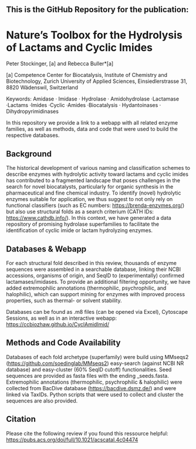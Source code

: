 ## This is the GitHub Repository for the publication: 

#  Nature’s Toolbox for the Hydrolysis of Lactams and Cyclic Imides

Peter Stockinger, [a] and Rebecca Buller*[a]

[a] Competence Center for Biocatalysis, Institute of Chemistry and Biotechnology, Zurich University of Applied Sciences, Einsiedlerstrasse 31, 8820 Wädenswil, Switzerland

Keywords: Amidase · Imidase · Hydrolase · Amidohydrolase ·Lactamase ·Lactams ·Imides ·Cyclic ·Amides ·Biocatalysis · Hydantoinases · Dihydropyrimidinases 

In this repository we provide a link to a webapp with all related enzyme families, as well as methods, data and code that were used to build the respective databases.


## Background

The historical development of various naming and classification schemes to describe enzymes with hydrolytic activity toward lactams and cyclic imides has contributed to a fragmented landscape that poses challenges in the search for novel biocatalysts, particularly for organic synthesis in the pharmaceutical and fine chemical industry. To identify (novel) hydrolytic enzymes suitable for application, we thus suggest to not only rely on functional classifiers (such as EC numbers: https://brenda-enzymes.org/) but also use structural folds as a search criterium (CATH IDs: https://www.cathdb.info/). In this context, we have generated a data repository of promising hydrolase superfamilies to facilitate the identification of cyclic imide or lactam hydrolyzing enzymes.

## Databases & Webapp

For each structural fold described in this review, thousands of enzyme sequences were assembled in a searchable database, linking their NCBI accessions, organisms of origin, and SeqID to (experimentally) confirmed lactamases/imidases. To provide an additional filtering opportunity, we have added extremophilic annotations (thermophilic, psychrophilic, and halophilic), which can support mining for enzymes with improved process properties, such as thermal- or solvent stability.

Databases can be found as .m8 files (can be opened via Excel), Cytoscape Sessions, as well as in an interactive webapp:
https://ccbiozhaw.github.io/CyclAmidImid/

## Methods and Code Availability
Databases of each fold archetype (superfamily)  were build using MMseqs2 (https://github.com/soedinglab/MMseqs2) easy-search (against NCBI NR database) and easy-cluster (60% SeqID cutoff) functionalities.
Seed sequences are provided as fasta files with the ending _seeds.fasta. Extremophilic annotations (thermophilic, psychrophilic & halophilic) were collected from BacDive database (https://bacdive.dsmz.de/) and were linked via TaxIDs.
Python scripts that were used to collect and cluster the sequences are also provided.

## Citation
Please cite the following review if you found this ressource helpful:
https://pubs.acs.org/doi/full/10.1021/acscatal.4c04474
